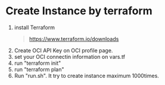 # Create Instance by terraform

1. install Terraform
    > https://www.terraform.io/downloads
2. Create OCI API Key on OCI profile page.
3. set your OCI connectin information on vars.tf
4. run "terraform init"
5. run "terraform plan"
6. Run "run.sh". It try to create instance maximum 1000times.
